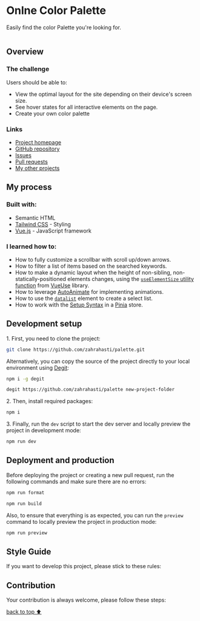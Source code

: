 <h1>Onlne Color Palette</h1>

<p>
   Easily find the color Palette you're looking for.
</p>
<figure>
   <img src="" alt=""/> 
</figure>

<h2>Overview</h2>
<h3>The challenge</h3>
<p>Users should be able to:</p>
<ul>
   <li>View the optimal layout for the site depending on their device's screen size.</li>
   <li>See hover states for all interactive elements on the page.</li>
   <li>Create your own color palette</li>
</ul>

<h3>Links</h3>
<ul>
   <li>
      <a  href="">Project homepage</a>
   </li>
   <li>
      <a href="https://github.com/zahrahasti/palette">GitHub repository</a>
   </li>
   <li>
      <a href="https://github.com/zahrahasti/palette/issues">Issues</a>
   </li>
   <li>
      <a href="https://github.com/zahrahasti/palette/pulls">Pull requests</a>
   </li>
   <li>
      <a href="https://github.com/zahrahasti?tab=repositories">My other projects</a>
   </li>
</ul>

<h2>My process</h2>
<h3>Built with:</h3>
<ul>
   <li>Semantic HTML</li>
   <li>
      <a href="https://tailwindcss.com">Tailwind CSS</a> - Styling
   </li>
   <li>
      <a href="https://vuejs.org">Vue.js</a> - JavaScript framework
   </li>
</ul>

<h3>I learned how to:</h3>
<ul>
   <li>How to fully customize a scrollbar with scroll up/down arrows.</li>
   <li>How to filter a list of items based on the searched keywords.</li>
   <li>How to make a dynamic layout when the height of non-sibling, non-statically-positioned elements changes, using the <a href="https://vueuse.org/core/useElementSize"><code>useElementSize</code> utility function</a> from <a href="https://auto-animate.formkit.com">VueUse</a> library.</li>
   <li>How to leverage <a href="https://auto-animate.formkit.com">AutoAnimate</a> for implementing animations.</li>
   <li>How to use the <a href="https://developer.mozilla.org/en-US/docs/Web/HTML/Element/datalist"><code>datalist</code></a> element to create a select list.</li>
   <li>How to work with the <a href="https://pinia.vuejs.org/core-concepts/#Setup-Stores">Setup Syntax</a> in a <a href="https://pinia.vuejs.org">Pinia</a> store.</li>
</ul>

<h2>Development setup</h2>
<p>1. First, you need to clone the project:</p>

```sh
git clone https://github.com/zahrahasti/palette.git
```

<p>
   Alternatively, you can copy the source of the project directly to your local environment using <a href="https://github.com/Rich-Harris/degit">Degit</a>:
</p>

```sh
npm i -g degit

degit https://github.com/zahrahasti/palette new-project-folder
```

<p>2. Then, install required packages:</p>

```sh
npm i
```

<p>3. Finally, run the <code>dev</code> script to start the dev server and locally preview the project in development mode:</p>

```sh
npm run dev
```

<h2>Deployment and production</h2>
<p>Before deploying the project or creating a new pull request, run the following commands and make sure there are no errors:</p>

```sh
npm run format

npm run build
```

<p>Also, to ensure that everything is as expected, you can run the <code>preview</code> command to locally preview the project in production mode:</p>

```sh
npm run preview
```

<h2>Style Guide</h2>
<p>If you want to develop this project, please stick to these rules:</p>
<!-- <ul>
   <li>Follow the current architecture, coding paradigm, and project folder structure.</li>
   <li>Follow the current character case principals for ids, classes, variables, file and folder names, etc.</li>
   <li>Code based on the current libraries, frameworks, and packages included in the project.</li>
   <li>For styling, utilize Tailwind's features as much as possible, but also make sure to use <a href="https://getbem.com">BEM</a> methodology for naming custom CSS classes.</li>
   <li>Add Git commit messages considering <a href="https://www.conventionalcommits.org">Conventional Commits</a>.</li>
</ul> -->

<h2>Contribution</h2>
<p>Your contribution is always welcome, please follow these steps:</p>
 
<a href="https://github.com/zahrahasti/palette#readme">back to top ⬆️</a>
